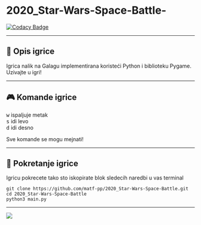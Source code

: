 # 2020_Star-Wars-Space-Battle-

[![Codacy Badge](https://api.codacy.com/project/badge/Grade/7dfc38663a2546049731cd28bb9f8019)](https://app.codacy.com/gh/matf-pp/2020_Star-Wars-Space-Battle?utm_source=github.com&utm_medium=referral&utm_content=matf-pp/2020_Star-Wars-Space-Battle&utm_campaign=Badge_Grade_Dashboard)

___

## :memo: Opis igrice

Igrica nalik na Galagu implementirana koristeći Python i biblioteku Pygame.
Uzivajte u igri!
___

## :video_game: Komande igrice

<kbd>w</kbd> ispaljuje metak <br>
<kbd>s</kbd> idi levo <br>
<kbd>d</kbd> idi desno <br>

Sve komande se mogu mejnati!
___

## :wrench: Pokretanje igrice

Igricu pokrecete tako sto iskopirate blok sledecih naredbi u vas terminal 
```shell
git clone https://github.com/matf-pp/2020_Star-Wars-Space-Battle.git
cd 2020_Star-Wars-Space-Battle
python3 main.py
```
___

![](https://github.com/matf-pp/2020_Star-Wars-Space-Battle/blob/master/Screenshots/version-01-03.png)
